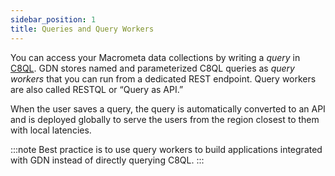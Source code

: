 ```yaml
---
sidebar_position: 1
title: Queries and Query Workers
---
```


You can access your Macrometa data collections by writing a _query_ in [C8QL](../c8ql/index.md). GDN stores named and parameterized C8QL queries as _query workers_ that you can run from a dedicated REST endpoint. Query workers are also called RESTQL or “Query as API.”


When the user saves a query, the query is automatically converted to an API and is deployed globally to serve the users from the region closest to them with local latencies.

:::note
Best practice is to use query workers to build applications integrated with GDN instead of directly querying C8QL.
:::
